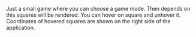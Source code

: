 Just a small game where you can choose a game mode.
Then depends on this squares will be rendered.
You can hover on square and unhover it.
Coordinates of hovered squares are shown on the right side of the application.

